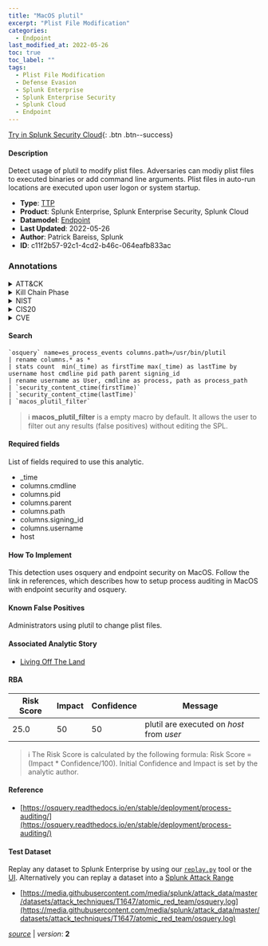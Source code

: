 ```yaml
---
title: "MacOS plutil"
excerpt: "Plist File Modification"
categories:
  - Endpoint
last_modified_at: 2022-05-26
toc: true
toc_label: ""
tags:
  - Plist File Modification
  - Defense Evasion
  - Splunk Enterprise
  - Splunk Enterprise Security
  - Splunk Cloud
  - Endpoint
---
```




[Try in Splunk Security Cloud](https://www.splunk.com/en_us/cyber-security.html){: .btn .btn--success}

#### Description

Detect usage of plutil to modify plist files. Adversaries can modiy plist files to executed binaries or add command line arguments. Plist files in auto-run locations are executed upon user logon or system startup.

- **Type**: [TTP](https://github.com/splunk/security_content/wiki/Detection-Analytic-Types)
- **Product**: Splunk Enterprise, Splunk Enterprise Security, Splunk Cloud
- **Datamodel**: [Endpoint](https://docs.splunk.com/Documentation/CIM/latest/User/Endpoint)
- **Last Updated**: 2022-05-26
- **Author**: Patrick Bareiss, Splunk
- **ID**: c11f2b57-92c1-4cd2-b46c-064eafb833ac

### Annotations
<details>
  <summary>ATT&CK</summary>

<div markdown="1">

#### [ATT&CK](https://attack.mitre.org/)

| ID          | Technique   | Tactic         |
| ----------- | ----------- |--------------- |
| [T1647](https://attack.mitre.org/techniques/T1647/) | Plist File Modification | Defense Evasion |

</div>
</details>


<details>
  <summary>Kill Chain Phase</summary>

<div markdown="1">

* Actions on Objectives


</div>
</details>


<details>
  <summary>NIST</summary>

<div markdown="1">

* DE.CM



</div>
</details>

<details>
  <summary>CIS20</summary>

<div markdown="1">

* CIS 3
* CIS 5
* CIS 16



</div>
</details>

<details>
  <summary>CVE</summary>

<div markdown="1">


</div>
</details>


#### Search

```
`osquery` name=es_process_events columns.path=/usr/bin/plutil 
| rename columns.* as * 
| stats count  min(_time) as firstTime max(_time) as lastTime by username host cmdline pid path parent signing_id 
| rename username as User, cmdline as process, path as process_path 
| `security_content_ctime(firstTime)`
| `security_content_ctime(lastTime)` 
| `macos_plutil_filter`
```

> :information_source:
> **macos_plutil_filter** is a empty macro by default. It allows the user to filter out any results (false positives) without editing the SPL.



#### Required fields
List of fields required to use this analytic.
* _time
* columns.cmdline
* columns.pid
* columns.parent
* columns.path
* columns.signing_id
* columns.username
* host



#### How To Implement
This detection uses osquery and endpoint security on MacOS. Follow the link in references, which describes how to setup process auditing in MacOS with endpoint security and osquery.
#### Known False Positives
Administrators using plutil to change plist files.

#### Associated Analytic Story
* [Living Off The Land](/stories/living_off_the_land)




#### RBA

| Risk Score  | Impact      | Confidence   | Message      |
| ----------- | ----------- |--------------|--------------|
| 25.0 | 50 | 50 | plutil are executed on $host$ from $user$ |


> :information_source:
> The Risk Score is calculated by the following formula: Risk Score = (Impact * Confidence/100). Initial Confidence and Impact is set by the analytic author.


#### Reference

* [https://osquery.readthedocs.io/en/stable/deployment/process-auditing/](https://osquery.readthedocs.io/en/stable/deployment/process-auditing/)



#### Test Dataset
Replay any dataset to Splunk Enterprise by using our [`replay.py`](https://github.com/splunk/attack_data#using-replaypy) tool or the [UI](https://github.com/splunk/attack_data#using-ui).
Alternatively you can replay a dataset into a [Splunk Attack Range](https://github.com/splunk/attack_range#replay-dumps-into-attack-range-splunk-server)

* [https://media.githubusercontent.com/media/splunk/attack_data/master/datasets/attack_techniques/T1647/atomic_red_team/osquery.log](https://media.githubusercontent.com/media/splunk/attack_data/master/datasets/attack_techniques/T1647/atomic_red_team/osquery.log)



[*source*](https://github.com/splunk/security_content/tree/develop/detections/endpoint/macos_plutil.yml) \| *version*: **2**